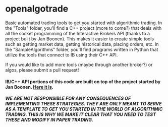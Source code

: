 # openalgotrade
Basic automated trading tools to get you started with algorithmic trading. In the "Tools" folder, you'll find a C++ project (more to come?) that deals with all the socket programming of the Interactive Brokers API (thanks to a project built by Jan Boonen). This makes it easier to create simple tools such as getting market data, getting historical data, placing orders, etc.
In the "SampleAlgorithms" folder, you'll find programs written in Python that utilize the tools that connect to IB using their C++ API. 

If you would like to add more tools (maybe through another broker?) or algos, please submit a pull request!

#### IB/C++ API portions of this code are built on top of the project started by Jan Boonen. [Here it is](https://github.com/JanBoonen/TwsApiCpp).

##### WE ARE NOT RESPONSIBLE FOR ANY CONSEQUENCES OF IMPLEMENTING THESE STRATEGIES. THEY ARE ONLY MEANT TO SERVE AS A TEMPLATE TO GET YOU STARTED IN THE WORLD OF ALGORITHMIC TRADING. THIS IS WHY WE MAKE IT CLEAR THAT YOU NEED TO TEST THESE AND MODIFY IN PAPER TRADING.
